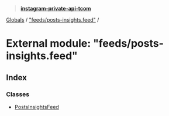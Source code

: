 > **[instagram-private-api-tcom](../README.md)**

[Globals](../README.md) / ["feeds/posts-insights.feed"](_feeds_posts_insights_feed_.md) /

# External module: "feeds/posts-insights.feed"

## Index

### Classes

* [PostsInsightsFeed](../classes/_feeds_posts_insights_feed_.postsinsightsfeed.md)